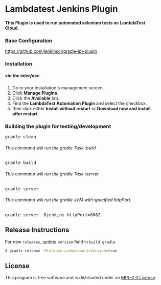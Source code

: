 # Lambdatest Jenkins Plugin

#### This Plugin is used to run automated selenium tests on LambdaTest Cloud.

### Base Configuration
https://github.com/jenkinsci/gradle-jpi-plugin

### Installation

##### via the interface
1. Go to your installation's management screen.
2. Click **Manage Plugins**.
3. Click the **Available** tab.
4. Find the **LambdaTest Automation Plugin** and select the checkbox.
5. then click either **Install without restart** or **Download now and install after restart**.

### Building the plugin for testing/development

<pre>gradle clean</pre>

###### This command will run the gradle Task :build
<pre>gradle build</pre>

###### This command will run the gradle Task :server
<pre>gradle server</pre>

###### This command will run the gradle JVM with specified httpPort.
<pre>gradle server -Djenkins.httpPort=8082</pre>

## Release Instructions

For new `releases`, update `version` field in `build.gradle`

```bash
$ gradle release -Prelease.useAutomaticVersion=true
```

## License

This program is free software and is distributed under an [MPL-2.0 License](LICENSE).
